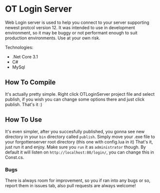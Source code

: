 # OT Login Server

Web Login server is used to help you connect to your server supporting newest protcol version 12.
It was intended to use in development environment, so it may be buggy or not performant enough to suit production environments. Use at your own risk.

Technologies:
  - .Net Core 3.1
  - C#
  - MySql

## How To Compile
It's actually pretty simple.
Right click OTLoginServer project file and select publish, if you wish you can change some options there and just click publish.
That's it :)

## How To Use
It's even simpler, after you succesfully published, you gonna see new directory in your `bin` directory called `publish`.
Simply move your .exe file to your forgottenserver root directory (this one with config.lua in it)
That's it, just run it and enjoy. Make sure you `run` it as `administrator` though.
By default it will listen on `http://localhost:80/login/`, you can change this in Const.cs.

### Bugs
There is always room for improvement, so you if ran into any bugs or so, report them in issues tab, also pull requests are always welcome!
